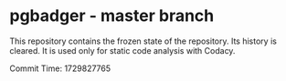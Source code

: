 # pgbadger - master branch

This repository contains the frozen state of the repository.
Its history is cleared. It is used only for static code
analysis with Codacy.

Commit Time: 1729827765